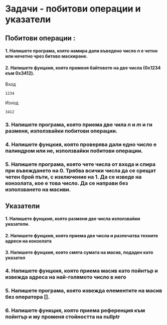 # Задачи - побитови операции и указатели

## Побитови операции : 

#### **1.** Напишете програма, която намира дали въведено число *n* е четно или нечетно чрез битово маскиране.

#### **2.** Напишете фунцкия, която променя байтовете на две числа (0x1234 към 0x3412).
Вход
```
1234
```
Изход
```
3412
```

### **3.** Напишете програма, която приема две чила *n* и *m* и ги разменя, използвайки побитови операции.

### **4.** Напишете фунцкия, която проверява дали едно число е палиндром или не, използвайки побитови операции.

### **5.** Напишете програма, която чете числа от входа и спира при въвеждането на 0. Трябва всички числа да се срещат четен брой пъти, с изключение на 1. Да се изведе на конзолата, кое е това число. Да се направи без използването на масиви.

## Указатели

#### **1.** Напишете фунцкия, която разменя две числа използвайки указатели.

#### **2.** Напишете фунцкия, която приема две числа и разпечатва техните адреси на конзолата

#### **3.** Напишете фунцкия, която смята сумата на масив, подаден като указател

### **4.** Напишете фунцкия, която приема масив като пойнтър и извежда адреса на най-голямото число в него

### **5.** Напишете програма, която извежда елементите на масив без оператора [].

### **6.** Напишете функция, която приема референция към пойнтър и му променя стойността на nullptr